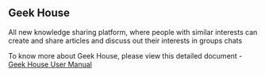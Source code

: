 ## Geek House
All new knowledge sharing platform, where people with similar interests can create and share articles and discuss out their interests in groups chats

To know more about Geek House, please view this detailed document - [Geek House User Manual](https://drive.google.com/file/d/1tOaHx3gk4pCvDK3ZK2YnC1Xd5ByxmV0i/view?usp=sharing)
